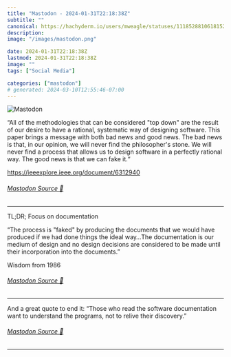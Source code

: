 ```yaml
---
title: "Mastodon - 2024-01-31T22:18:38Z"
subtitle: ""
canonical: https://hachyderm.io/users/mweagle/statuses/111852881061815284
description:
image: "/images/mastodon.png"

date: 2024-01-31T22:18:38Z
lastmod: 2024-01-31T22:18:38Z
image: ""
tags: ["Social Media"]

categories: ["mastodon"]
# generated: 2024-03-10T12:55:46-07:00
---
```

![Mastodon](/images/mastodon.png)

<p>“All of the methodologies that can be considered &quot;top down&quot; are the result of our desire to have a rational, systematic way of designing software. This paper brings a message with both bad news and good news. The bad news is that, in our opinion, we will never find the philosopher&#39;s stone. We will never find a process that allows us to design software in a perfectly rational way. The good news is that we can fake it.“</p><p><a href="https://ieeexplore.ieee.org/document/6312940" target="_blank" rel="nofollow noopener noreferrer" translate="no"><span class="invisible">https://</span><span class="ellipsis">ieeexplore.ieee.org/document/6</span><span class="invisible">312940</span></a></p>


###### [Mastodon Source 🐘](https://hachyderm.io/@mweagle/111852881061815284)

___

<p>TL;DR; Focus on documentation</p><p> “The process is &quot;faked&quot; by producing the documents that we would have produced if we had done things the ideal way…The documentation is our medium of design and no design decisions are considered to be made until their incorporation into the documents.”</p><p>Wisdom from 1986</p>


###### [Mastodon Source 🐘](https://hachyderm.io/@mweagle/111852901206041626)

___

<p>And a great quote to end it: “Those who read the software documentation want to understand the programs, not to relive their discovery.”</p>


###### [Mastodon Source 🐘](https://hachyderm.io/@mweagle/111852903633882196)

___
